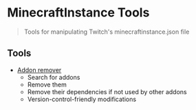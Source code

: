 # MinecraftInstance Tools
> Tools for manipulating Twitch's minecraftinstance.json file

## Tools
- [Addon remover](remover.py)
  - Search for addons
  - Remove them
  - Remove their dependencies if not used by other addons
  - Version-control-friendly modifications
